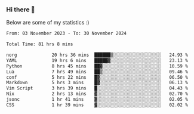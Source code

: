 ### Hi there 👋
Below are some of my statistics :)

<!--START_SECTION:waka-->

```txt
From: 03 November 2023 - To: 30 November 2024

Total Time: 81 hrs 8 mins

norg             20 hrs 36 mins  ██████▒░░░░░░░░░░░░░░░░░░   24.93 %
YAML             19 hrs 6 mins   █████▓░░░░░░░░░░░░░░░░░░░   23.13 %
Python           8 hrs 45 mins   ██▓░░░░░░░░░░░░░░░░░░░░░░   10.59 %
Lua              7 hrs 49 mins   ██▒░░░░░░░░░░░░░░░░░░░░░░   09.46 %
conf             5 hrs 22 mins   █▓░░░░░░░░░░░░░░░░░░░░░░░   06.50 %
Markdown         5 hrs 3 mins    █▓░░░░░░░░░░░░░░░░░░░░░░░   06.13 %
Vim Script       3 hrs 39 mins   █░░░░░░░░░░░░░░░░░░░░░░░░   04.43 %
Nix              2 hrs 13 mins   ▓░░░░░░░░░░░░░░░░░░░░░░░░   02.70 %
jsonc            1 hr 41 mins    ▓░░░░░░░░░░░░░░░░░░░░░░░░   02.05 %
CSS              1 hr 39 mins    ▓░░░░░░░░░░░░░░░░░░░░░░░░   02.02 %
```

<!--END_SECTION:waka-->

<!--
**KlapenHz/KlapenHz** is a ✨ _special_ ✨ repository because its `README.md` (this file) appears on your GitHub profile.

Here are some ideas to get you started:

- 🔭 I’m currently working on ...
- 🌱 I’m currently learning ...
- 👯 I’m looking to collaborate on ...
- 🤔 I’m looking for help with ...
- 💬 Ask me about ...
- 📫 How to reach me: ...
- 😄 Pronouns: ...
- ⚡ Fun fact: ...
-->
